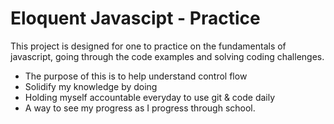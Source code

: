# Eloquent Javascipt - Practice

This project is designed for one to practice on the fundamentals of javascript, going through the code examples and solving coding challenges.

- The purpose of this is to help understand control flow
- Solidify my knowledge by doing
- Holding myself accountable everyday to use git & code daily
- A way to see my progress as I progress through school.
